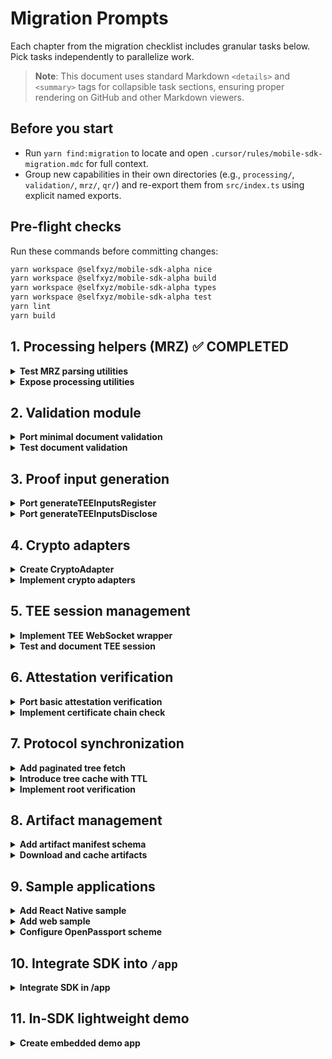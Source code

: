 # Migration Prompts

Each chapter from the migration checklist includes granular tasks below. Pick tasks independently to parallelize work.

> **Note**: This document uses standard Markdown `<details>` and `<summary>` tags for collapsible task sections, ensuring proper rendering on GitHub and other Markdown viewers.

## Before you start

- Run `yarn find:migration` to locate and open `.cursor/rules/mobile-sdk-migration.mdc` for full context.
- Group new capabilities in their own directories (e.g., `processing/`, `validation/`, `mrz/`, `qr/`) and re-export them from `src/index.ts` using explicit named exports.

## Pre-flight checks

Run these commands before committing changes:

```bash
yarn workspace @selfxyz/mobile-sdk-alpha nice
yarn workspace @selfxyz/mobile-sdk-alpha build
yarn workspace @selfxyz/mobile-sdk-alpha types
yarn workspace @selfxyz/mobile-sdk-alpha test
yarn lint
yarn build
```

## 1. Processing helpers (MRZ) ✅ COMPLETED

<details>
<summary><strong>Test MRZ parsing utilities</strong></summary>

1. In `tests/processing/`, add test cases for `extractMRZInfo` and `formatDateToYYMMDD` covering valid/invalid inputs.
2. Use sample MRZ strings from ICAO specs for fixtures.

</details>

<details>
<summary><strong>Expose processing utilities</strong></summary>

1. ✅ Update `src/index.ts` to re-export MRZ helpers.
2. ✅ Create modular structure with `src/mrz/` and `src/qr/` modules.
3. ✅ Implement proper error handling using `notImplemented` helper.
4. ✅ Use type aliases instead of empty interfaces for better tree shaking.
5. Document them in `README.md` under a "Processing utilities" section.

</details>

## 2. Validation module

<details>
<summary><strong>Port minimal document validation</strong></summary>

1. Create `src/validation/document.ts`.
2. Port `isPassportDataValid` logic without analytics or store calls.
3. Type the function using `PassportData` from `src/types/public.ts`.

</details>

<details>
<summary><strong>Test document validation</strong></summary>

1. Add `tests/validation/document.test.ts` with cases for missing metadata and hash mismatches.
2. Run via `yarn workspace @selfxyz/mobile-sdk-alpha test`.

</details>

## 3. Proof input generation

<details>
<summary><strong>Port generateTEEInputsRegister</strong></summary>

1. Copy logic from `app/src/utils/proving/provingInputs.ts` lines 106-117 into `src/proving/registerInputs.ts`.
2. Replace `useProtocolStore` calls with parameters for `dscTree` and environment.
3. Ensure types align with `PassportData`.

</details>

<details>
<summary><strong>Port generateTEEInputsDisclose</strong></summary>

1. Move disclosure-related logic into `src/proving/discloseInputs.ts`.
2. Accept OFAC trees and other dependencies as function parameters instead of store lookups.
3. Write unit tests for both register and disclose generators with mocked trees.

</details>

## 4. Crypto adapters

<details>
<summary><strong>Create CryptoAdapter</strong></summary>

1. In `src/crypto/`, add `adapter.ts` defining methods for hashing, random bytes, and asymmetric operations.
2. Document required methods (e.g., `digest`, `getRandomValues`, `subtle` operations).
3. Add a constant-time `timingSafeEqual(a, b)` utility and document RNG requirements (cryptographically secure only).
4. Implement environment detection for WebCrypto (detect globalThis.crypto and feature-check subtle/digest/getRandomValues).
5. Provide fallback to react-native-get-random-values or noble-based adapter when WebCrypto unavailable.
6. Ensure all secret comparisons use constant-time comparison instead of ===.

</details>

<details>
<summary><strong>Implement crypto adapters</strong></summary>

1. Add `webcrypto.ts` implementing the interface using `globalThis.crypto`.
2. Add `noble.ts` using `@noble/hashes` and `@noble/curves` where WebCrypto is unavailable.
3. Export a factory that chooses the appropriate adapter at runtime.
4. Provide tests ensuring both adapters yield identical results for sample inputs.
5. In noble adapter: select well-known safe curves (secp256r1/ed25519) and recommended hash algorithms.
6. Ensure sensitive buffers are zeroized after use where possible.
7. Add tests for constant-time comparator and RNG fallback behavior.

</details>

## 5. TEE session management

<details>
<summary><strong>Implement TEE WebSocket wrapper</strong></summary>

1. Add `src/tee/session.ts` exporting `openSession(url, options)`.
2. Accept an `AbortSignal` and timeout; reject if aborted or timed out.
3. Emit progress events via an `EventEmitter` interface.

</details>

<details>
<summary><strong>Test and document TEE session</strong></summary>

1. Write tests using a mocked WebSocket server verifying abort/timeout handling.
2. Update `README.md` with example code showing progress listener usage.

</details>

## 6. Attestation verification

<details>
<summary><strong>Port basic attestation verification</strong></summary>

1. In `src/attestation/verify.ts`, port `checkPCR0Mapping` and `getPublicKey` without logging.
2. Replace on-chain contract calls with parameters or pluggable providers.
3. Provide TypeScript types for attestation documents.
4. Validate attestation timestamps against device clock with configurable skew tolerance.
5. Define trust anchors and key pinning strategy for PCR0/public key mapping.
6. Add optional OCSP/CRL checks with network fallbacks and clear opt-out rationale.

</details>

<details>
<summary><strong>Implement certificate chain check</strong></summary>

1. Port simplified `verifyCertChain` from `attest.ts` ensuring no Node-specific APIs.
2. Add unit tests with mock certificates to cover success and failure paths.

</details>

## 7. Protocol synchronization

<details>
<summary><strong>Add paginated tree fetch</strong></summary>

1. Under `src/client/`, create `treeFetcher.ts` with `fetchTreePaginated(url, pageSize)` returning concatenated pages.
2. Handle pagination tokens from the backend.
3. Include retries for transient network errors.

</details>

<details>
<summary><strong>Introduce tree cache with TTL</strong></summary>

1. In `treeFetcher.ts`, wrap results with an in-memory cache keyed by URL and `pageSize`.
2. Allow TTL configuration through SDK options.
3. Expose `clearExpired()` to purge stale entries.

</details>

<details>
<summary><strong>Implement root verification</strong></summary>

1. After assembling the full tree, compute its root and compare to the server-provided root.
2. Throw descriptive errors on mismatch.
3. Add tests with mock data ensuring verification triggers.

</details>

## 8. Artifact management

<details>
<summary><strong>Add artifact manifest schema</strong></summary>

1. In `src/artifacts/`, create `manifest.ts` defining the JSON schema (name, version, urls, hashes).
2. Implement `verifyManifest(manifest, signature, publisherKey)` that validates schema and signature using a pinned publisher key. Only then validate per-file hashes.
3. Verify manifest signature against pinned public key before any caching or storage access.
4. Enforce CDN/domain allowlist and validate response Content-Length header against expected sizes.
5. Compute and verify streaming hash while downloading to avoid buffering full files in memory.

</details>

<details>
<summary><strong>Download and cache artifacts</strong></summary>

1. Create `downloader.ts` that fetches artifact files from a CDN, verifies integrity, and stores them via a pluggable storage adapter.
2. Support cache lookup before network fetch and provide `clearCache()` helper.
3. Add tests mocking fetch and storage layers.
4. Stream HTTP responses into hash verifier (do not buffer full files).
5. Verify Content-Length matches bytes read to detect truncation.
6. Validate download host against allowed-domains whitelist.
7. Only write to persistent storage after both signature and per-file hash verification succeed.

</details>

## 9. Sample applications

<details>
<summary><strong>Add React Native sample</strong></summary>

1. Under `samples/react-native/`, scaffold a bare-bones app using Expo or React Native CLI.
2. Demonstrate MRZ scanning and registration flow using SDK APIs.
3. Include instructions in a `README.md`.

</details>

<details>
<summary><strong>Add web sample</strong></summary>

1. Under `samples/web/`, set up a Vite/React project showing browser-based MRZ input and proof generation.
2. Document setup and build steps.

</details>

<details>
<summary><strong>Configure OpenPassport scheme</strong></summary>

1. In the React Native sample's iOS project, add URL type `OpenPassport` to `Info.plist`.
2. Document Android intent filters (AndroidManifest.xml). Ensure scheme uniqueness and validate redirect origins to prevent hijacking.
3. Choose a scheme unique to your app (e.g., using reverse-domain or app-identifier prefix).
4. Detect and handle collisions (fallback checks, verify caller package/signature).
5. Verify redirect domains and consider app-claimed links/Android App Links and iOS Universal Links for stronger security.

</details>

## 10. Integrate SDK into `/app`

<details>
<summary><strong>Integrate SDK in /app</strong></summary>

1. Add `@selfxyz/mobile-sdk-alpha` to `app/package.json`.
2. Replace existing MRZ scanning modules with SDK adapters.
3. Wire app screens to SDK processing and validation helpers.
4. Validate builds and unit tests in the `app` workspace.

</details>

## 11. In-SDK lightweight demo

<details>
<summary><strong>Create embedded demo app</strong></summary>

1. Scaffold `demo/` under the SDK as a minimal React Native project.
2. Use SDK APIs for MRZ → proof flow.
3. Expose simple theming configuration.
4. Add `demo/README.md` with build/run instructions.
5. Add publishing guardrails: exclude `demo/` from npm and add a CI step to verify the published tarball contents.

</details>

